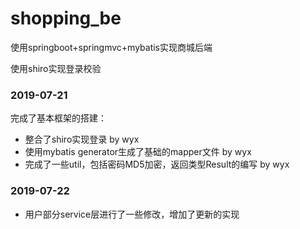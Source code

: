 # shopping_be
使用springboot+springmvc+mybatis实现商城后端

使用shiro实现登录校验

### 2019-07-21

完成了基本框架的搭建：
- 整合了shiro实现登录 by wyx
- 使用mybatis generator生成了基础的mapper文件 by wyx
- 完成了一些util，包括密码MD5加密，返回类型Result的编写 by wyx

### 2019-07-22

- 用户部分service层进行了一些修改，增加了更新的实现

